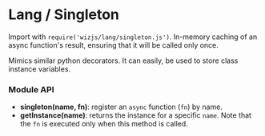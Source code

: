 # Lang / Singleton

Import with `require('wizjs/lang/singleton.js')`. In-memory caching of an async function's result, ensuring that it will be called only once.

Mimics similar python decorators. It can easily, be used to store class instance variables.

### Module API

* **singleton(name, fn)**: register an `async` function (`fn`) by name.
* **getInstance(name)**: returns the instance for a specific `name`. Note that the `fn` is executed only when this method is called.
